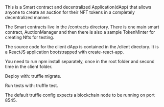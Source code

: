 This is a Smart contract and decentralized Application(dApp) that allows anyone to create an auction for their NFT tokens in
a completely decentralized manner.

The Smart contracts live in the /contracts directory.
There is one main smart contract, AuctionManager and then there is also a sample TokenMinter for creating Nfts for testing.


The source code for the client dApp is contained in the /client directory.
It is a ReactJS application bootstrapped with create-react-app.

You need to run npm install separately, once in the root folder and second time in the client folder.

Deploy with: truffle migrate.

Run tests with: truffle test.

The default truffle config expects a blockchain node to be running on port 8545.
